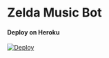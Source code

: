 # Zelda Music Bot

#### Deploy on Heroku
[![Deploy](https://www.herokucdn.com/deploy/button.svg)](https://heroku.com/deploy?template=https://github.com/nmiabdfhmy/ZLDA-Music)</br>

